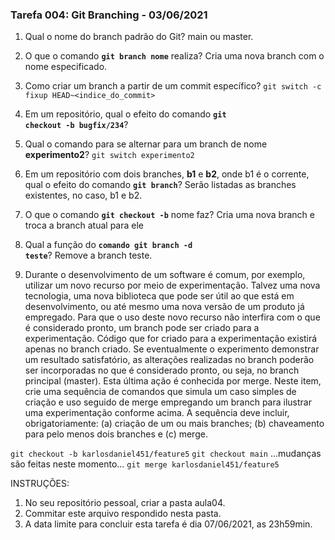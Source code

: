 ### Tarefa 004: Git Branching - 03/06/2021

1. Qual o nome do branch padrão do Git?
main ou master.

2. O que o comando **<code>git branch nome</code>** realiza?
Cria uma nova branch com o nome especificado.

3. Como criar um branch a partir de um commit específico?
`git switch -c fixup HEAD~<indice_do_commit>`

4. Em um repositório, qual o efeito do comando **<code>git checkout -b bugfix/234</code>**?

5. Qual o comando para se alternar para um branch de nome **experimento2**?
`git switch experimento2`

6. Em um repositório com dois branches, **b1** e **b2**, onde b1 é o corrente, qual o efeito do comando **<code>git branch</code>**?
Serão listadas as branches existentes, no caso, b1 e b2.

7. O que o comando **<code>git checkout -b</code>** nome faz?
Cria uma nova branch e troca a branch atual para ele

8. Qual a função do <code>**comando git branch -d teste</code>**?
Remove a branch teste.

9. Durante o desenvolvimento de um software é comum, por exemplo, utilizar um novo recurso por meio de experimentação.
Talvez uma nova tecnologia, uma nova biblioteca que pode ser útil ao que está em desenvolvimento, ou até mesmo uma nova versão de um produto já empregado.
Para que o uso deste novo recurso não interfira com o que é considerado pronto, um branch pode ser criado para a experimentação. Código que for criado para
a experimentação existirá apenas no branch criado. Se eventualmente o experimento demonstrar um resultado satisfatório, as alterações realizadas no branch
poderão ser incorporadas no que é considerado pronto, ou seja, no branch principal (master). Esta última ação é conhecida por merge. Neste item, crie uma
sequência de comandos que simula um caso simples de criação e uso seguido de merge empregando um branch para ilustrar uma experimentação conforme acima.
A sequência deve incluir, obrigatoriamente: (a) criação de um ou mais branches; (b) chaveamento para pelo menos dois branches e (c) merge.

`git checkout -b karlosdaniel451/feature5`
`git checkout main`
...mudanças são feitas neste momento...
`git merge karlosdaniel451/feature5`


INSTRUÇÕES:

1. No seu repositório pessoal, criar a pasta aula04.
2. Commitar este arquivo respondido nesta pasta.
3. A data limite para concluir esta tarefa é dia 07/06/2021, as 23h59min.

</DIV/>
